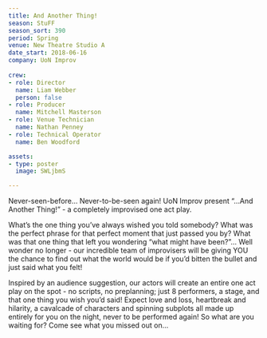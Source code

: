 ```yaml
---
title: And Another Thing!
season: StuFF
season_sort: 390
period: Spring
venue: New Theatre Studio A
date_start: 2018-06-16
company: UoN Improv 
  
crew:
- role: Director
  name: Liam Webber
  person: false 
- role: Producer
  name: Mitchell Masterson
- role: Venue Technician
  name: Nathan Penney
- role: Technical Operator
  name: Ben Woodford

assets:
- type: poster
  image: SWLjbmS

---
```


Never-seen-before… Never-to-be-seen again! UoN Improv present “…And Another Thing!” - a completely improvised one act play. 

What’s the one thing you’ve always wished you told somebody? What was the perfect phrase for that perfect moment that just passed you by? What was that one thing that left you wondering “what might have been?”… Well wonder no longer - our incredible team of improvisers will be giving YOU the chance to find out what the world would be if you’d bitten the bullet and just said what you felt! 

Inspired by an audience suggestion, our actors will create an entire one act play on the spot - no scripts, no preplanning; just 8 performers, a stage, and that one thing you wish you’d said! Expect love and loss, heartbreak and hilarity, a cavalcade of characters and spinning subplots all made up entirely for you on the night, never to be performed again! So what are you waiting for? Come see what you missed out on…